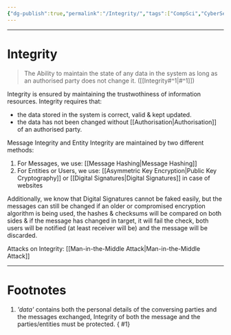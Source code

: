 ```yaml
---
{"dg-publish":true,"permalink":"/Integrity/","tags":["CompSci","CyberSec"]}
---
```



---
# Integrity
> The Ability to maintain the state of any data in the system as long as an authorised party does not change it. ([[Integrity#^1\|#^1]])

Integrity is ensured by maintaining the trustwothiness of information resources.
Integrity requires that:
- the data stored in the system is correct, valid & kept updated.
- the data has not been changed without [[Authorisation\|Authorisation]] of an authorised party.

Message Integrity and Entity Integrity are maintained by two different methods:
1. For Messages, we use: [[Message Hashing\|Message Hashing]]
2. For Entities or Users, we use: [[Asymmetric Key Encryption\|Public Key Cryptography]] or [[Digital Signatures\|Digital Signatures]] in case of websites

Additionally, we know that Digital Signatures cannot be faked easily, but the messages can still be changed if an older or compromised encryption algorithm is being used, the hashes & checksums will be compared on both sides & if the message has changed in target, it will fail the check, both users will be notified (at least receiver will be) and the message will be discarded.

Attacks on Integrity: [[Man-in-the-Middle Attack\|Man-in-the-Middle Attack]]

---
# Footnotes
1. *'data'* contains both the personal details of the conversing parties and the messages exchanged, Integrity of both the message and the parties/entities must be protected.
{ #1}
